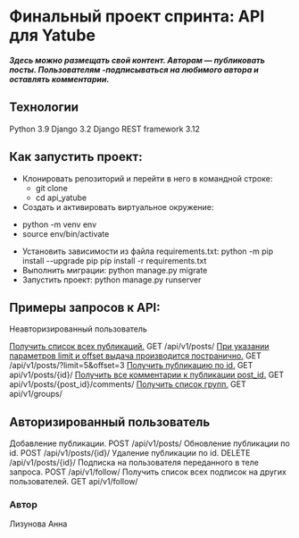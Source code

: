 # **Финальный проект спринта: API для Yatube** 
***Здесь можно размещать свой контент.
  Авторам — публиковать посты. 
  Пользователям -подписываться на любимого автора и оставлять комментарии.***   
## Технологии
Python 3.9
Django 3.2
Django REST framework 3.12
## **Как запустить проект:**
+ Клонировать репозиторий и перейти в него в командной строке:
  - git clone
  - cd api_yatube
+ Cоздать и активировать виртуальное окружение:
- python -m venv env
- source env/bin/activate
+ Установить зависимости из файла requirements.txt:
python -m pip install --upgrade pip
pip install -r requirements.txt
+ Выполнить миграции:
python manage.py migrate
+ Запустить проект:
python manage.py runserver
## Примеры запросов к API:
 Неавторизированный пользователь

<ins>Получить список всех публикаций.</ins>
GET /api/v1/posts/
<ins>При указании параметров limit и offset выдача производится постранично.</ins>
GET /api/v1/posts/?limit=5&offset=3
<ins>Получить публикацию по id.</ins>
GET api/v1/posts/{id}/
<ins>Получить все комментарии к публикации post_id.</ins>
GET api/v1/posts/{post_id}/comments/
<ins>Получить список групп.</ins>
GET api/v1/groups/
## Авторизированный пользователь

Добавление публикации.
POST /api/v1/posts/
Обновление публикации по id.
POST /api/v1/posts/{id}/
Удаление публикации по id.
DELETE /api/v1/posts/{id}/
Подписка на пользователя переданного в теле запроса.
POST /api/v1/follow/
Получить список всех подписок на других пользователей.
GET api/v1/follow/
### Автор
Лизунова Анна
